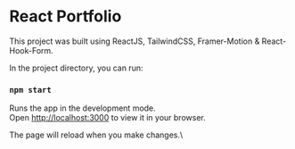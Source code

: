 # React Portfolio

This project was built using ReactJS, TailwindCSS, Framer-Motion & React-Hook-Form.

In the project directory, you can run:

### `npm start`

Runs the app in the development mode.\
Open [http://localhost:3000](http://localhost:3000) to view it in your browser.

The page will reload when you make changes.\
